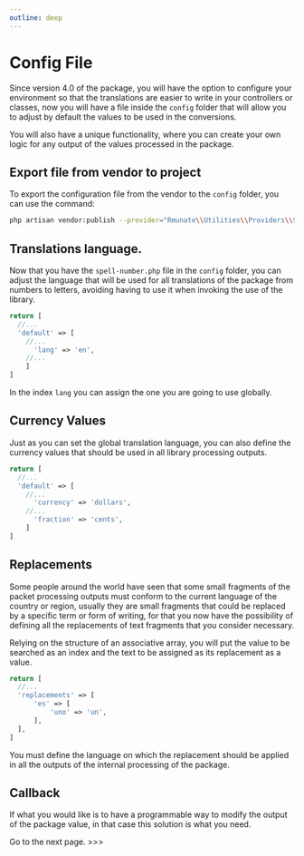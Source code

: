 ```yaml
---
outline: deep
---
```


# Config File

Since version 4.0 of the package, you will have the option to configure your environment so that the translations are easier to write in your controllers or classes, now you will have a file inside the `config` folder that will allow you to adjust by default the values to be used in the conversions.

You will also have a unique functionality, where you can create your own logic for any output of the values processed in the package.

## Export file from vendor to project

To export the configuration file from the vendor to the `config` folder, you can use the command:

``` bash
php artisan vendor:publish --provider="Rmunate\\Utilities\\Providers\\SpellNumberProvider" --tag="config"
```

## Translations language.

Now that you have the `spell-number.php` file in the `config` folder, you can adjust the language that will be used for all translations of the package from numbers to letters, avoiding having to use it when invoking the use of the library.

``` php
return [
  //...
  'default' => [
    //...
      'lang' => 'en',
    //... 
    ]
]
```

In the index `lang` you can assign the one you are going to use globally.

## Currency Values

Just as you can set the global translation language, you can also define the currency values that should be used in all library processing outputs.

``` php
return [
  //...
  'default' => [
    //...
      'currency' => 'dollars',
    //... 
      'fraction' => 'cents',
    ]
]
```

## Replacements

Some people around the world have seen that some small fragments of the packet processing outputs must conform to the current language of the country or region, usually they are small fragments that could be replaced by a specific term or form of writing, for that you now have the possibility of defining all the replacements of text fragments that you consider necessary.

Relying on the structure of an associative array, you will put the value to be searched as an index and the text to be assigned as its replacement as a value.

``` php
return [
  //...
  'replacements' => [
      'es' => [
          'uno' => 'un', 
      ],
  ],
]
```

You must define the language on which the replacement should be applied in all the outputs of the internal processing of the package.

## Callback

If what you would like is to have a programmable way to modify the output of the package value, in that case this solution is what you need.

Go to the next page. >>>
